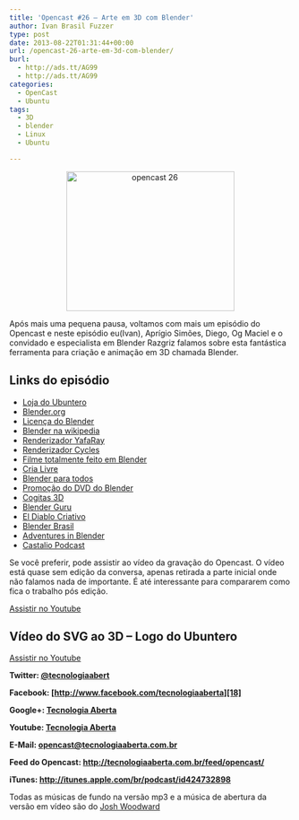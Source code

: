 ```yaml
---
title: 'Opencast #26 – Arte em 3D com Blender'
author: Ivan Brasil Fuzzer
type: post
date: 2013-08-22T01:31:44+00:00
url: /opencast-26-arte-em-3d-com-blender/
burl:
  - http://ads.tt/AG99
  - http://ads.tt/AG99
categories:
  - OpenCast
  - Ubuntu
tags:
  - 3D
  - blender
  - Linux
  - Ubuntu

---
```

<p style="text-align: center;">
  <a href="http://www.ubuntero.com.br/wp-content/uploads/2013/08/opencast-26.png"><img class="alignnone size-medium wp-image-5929" src="http://www.ubuntero.com.br/wp-content/uploads/2013/08/opencast-26-300x249.png" alt="opencast 26" width="300" height="249" /></a>
</p>

Após mais uma pequena pausa, voltamos com mais um episódio do Opencast e neste episódio eu(Ivan), Aprígio Simões, Diego, Og Maciel e o convidado e especialista em Blender Razgriz falamos sobre esta fantástica ferramenta para criação e animação em 3D chamada Blender.

## Links do episódio

  * [Loja do Ubuntero][1]
  * [Blender.org][2]
  * [Licença do Blender][3]
  * [Blender na wikipedia][4]
  * [Renderizador YafaRay][5]
  * [Renderizador Cycles][6]
  * [Filme totalmente feito em Blender][7]
  * [Cria Livre][8]
  * [Blender para todos][9]
  * [Promoção do DVD do Blender][10]
  * [Cogitas 3D][11]
  * [Blender Guru][12]
  * [El Diablo Criativo][13]
  * [Blender Brasil][14]
  * [Adventures in Blender][15]
  * [Castalio Podcast][16]

Se você preferir, pode assistir ao vídeo da gravação do Opencast. O vídeo está quase sem edição da conversa, apenas retirada a parte inicial onde não falamos nada de importante. É até interessante para compararem como fica o trabalho pós edição.

<div class="video">
</div>

<p class="button">
  <a href="http://www.youtube.com/embed/I2tBgiNotWc" target="_blank" rel="nofollow">Assistir no Youtube</a>
</p>

## Vídeo do SVG ao 3D &#8211; Logo do Ubuntero

<div class="video">
</div>

<p class="button">
  <a href="http://www.youtube.com/embed/aSgJiN9nz78" target="_blank" rel="nofollow">Assistir no Youtube</a>
</p>

**Twitter: [@tecnologiaabert][17]**

**Facebook: [http://www.facebook.com/tecnologiaaberta][18]**

**Google+: [Tecnologia Aberta][19]**

**Youtube: [Tecnologia Aberta][20]**

**E-Mail: <opencast@tecnologiaaberta.com.br>**

**Feed do Opencast: <http://tecnologiaaberta.com.br/feed/opencast/>**

**iTunes: <a href="http://itunes.apple.com/br/podcast/id424732898" target="_blank" rel="nofollow">http://itunes.apple.com/br/podcast/id424732898</a>**

Todas as músicas de fundo na versão mp3 e a música de abertura da versão em vídeo são do [Josh Woodward][21]

 [1]: https://www.vitrinepix.com.br/ubuntero
 [2]: http://www.blender.org/
 [3]: http://www.blender.org/BL/
 [4]: http://pt.wikipedia.org/wiki/Blender
 [5]: http://pt.wikipedia.org/wiki/YafaRay
 [6]: http://wiki.blender.org/index.php/Doc:PT/2.6/Manual/Render/Cycles
 [7]: http://www.youtube.com/watch?v=eRsGyueVLvQ
 [8]: http://crialivre.com.br/portal/
 [9]: http://www.vivaolinux.com.br/artigo/Blender-para-todos-Parte-I/
 [10]: http://crialivre.com.br/portal/index.php/nossos-dvds
 [11]: http://www.ciceromoraes.com.br/
 [12]: http://www.blenderguru.com/
 [13]: http://razgrizbox.tumblr.com/
 [14]: http://www.blender.com.br/
 [15]: https://plus.google.com/+AdventuresInBlender
 [16]: http://www.castalio.info/
 [17]: http://twitter.com/tecnologiaabert
 [18]: https://www.facebook.com/tecnologiaaberta
 [19]: https://plus.google.com/u/0/b/114491525240353631044/114491525240353631044/about
 [20]: http://youtube.com/tecnologiaaberta
 [21]: http://www.joshwoodward.com/
